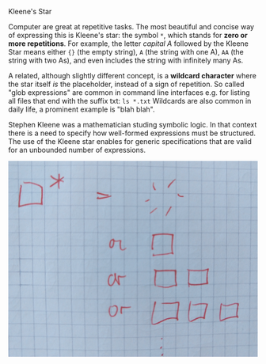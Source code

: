 Kleene's Star

Computer are great at repetitive tasks. The most beautiful and concise
way of expressing this is Kleene's star: the symbol ```*```, which
stands for **zero or more repetitions**. For example, the letter
*capital A* followed by the Kleene Star means either ```{}``` (the
empty string), ```A``` (the string with one A), ```AA``` (the string
with two As), and even includes the string with infinitely many As.

A related, although slightly different concept, is a **wildcard
character** where the star itself *is* the placeholder, instead of a
sign of repetition.  So called "glob expressions" are common in
command line interfaces e.g. for listing all files that end with the
suffix txt: ```ls *.txt``` Wildcards are also common in daily life, a
prominent example is "blah blah".

Stephen Kleene was a mathematician studing symbolic logic.  In that
context there is a need to specify how well-formed expressions must be
structured. The use of the Kleene star enables for generic
specifications that are valid for an unbounded number of expressions.

![0 or more repetitions](figures/image-0-0-kleene_star.png)
